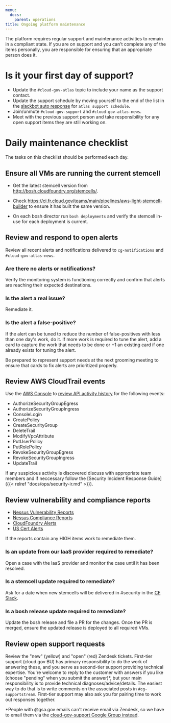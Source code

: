 ```yaml
---
menu:
  docs:
    parent: operations
title: Ongoing platform maintenance
---
```


The platform requires regular support and maintenance activities to remain in a compliant state. If you are on support and you can’t complete any of the items personally, you are responsible for ensuring that an appropriate person does it.

# Is it your first day of support?

- Update the `#cloud-gov-atlas` topic to include your name as the support contact.
- Update the support schedule by moving yourself to the end of the list in the [slackbot auto response](https://gsa-tts.slack.com/customize/slackbot) for `atlas support schedule`.
- Join/unmute `#cloud-gov-support` and `#cloud-gov-atlas-news`.
- Meet with the previous support person and take responsibility for any open support items they are still working on.


# Daily maintenance checklist

The tasks on this checklist should be performed each day.

## Ensure all VMs are running the current stemcell
  
- Get the latest stemcell version from http://bosh.cloudfoundry.org/stemcells/.

- Check https://ci.fr.cloud.gov/teams/main/pipelines/aws-light-stemcell-builder to ensure it has built the same version.

- On each bosh director run `bosh deployments` and verify the stemcell in-use for each deployment is current.

## Review and respond to open alerts

Review all recent alerts and notifications delivered to `cg-notifications` and `#cloud-gov-atlas-news`.  

### Are there no alerts or notifications?
Verify the monitoring system is functioning correctly and confirm that alerts are reaching their expected destinations.

### Is the alert a real issue?
Remediate it.

### Is the alert a false-positive?
If the alert can be tuned to reduce the number of false-positives with less than one day's work, do it.  If more work is required to tune the alert, add a card to capture the work that needs to be done or +1 an existing card if one already exists for tuning the alert.

Be prepared to represent support needs at the next grooming meeting to ensure that cards to fix alerts are prioritized properly.

## Review AWS CloudTrail events

Use the [AWS Console](http://docs.aws.amazon.com/govcloud-us/latest/UserGuide/govcloud-console.html) to [review API activity history](http://docs.aws.amazon.com/awscloudtrail/latest/userguide/view-cloudtrail-events-console.html) for the following events:
- AuthorizeSecurityGroupEgress
- AuthorizeSecurityGroupIngress
- ConsoleLogin
- CreatePolicy
- CreateSecurityGroup
- DeleteTrail
- ModifyVpcAttribute
- PutUserPolicy
- PutRolePolicy
- RevokeSecurityGroupEgress
- RevokeSecurityGroupIngress
- UpdateTrail

If any suspicious activity is discovered discuss with appropriate team members and if neccessary follow the [Security Incident Response Guide]({{< relref "docs/ops/security-ir.md" >}}).

## Review vulnerability and compliance reports
- [Nessus Vulnerability Reports](https://nessus.fr.cloud.gov/)
- [Nessus Compliance Reports](https://nessus.fr.cloud.gov/)
- [CloudFoundry Alerts](https://www.cloudfoundry.org/category/security/)
- [US Cert Alerts](https://www.us-cert.gov/ncas/alerts)

If the reports contain any HIGH items work to remediate them.

### Is an update from our IaaS provider required to remediate?
Open a case with the IaaS provider and monitor the case until it has been resolved.

### Is a stemcell update required to remediate?
Ask for a date when new stemcells will be delivered in #security in the [CF Slack](https://cloudfoundry.slack.com/).

### Is a bosh release update required to remediate?
Update the bosh release and file a PR for the changes.  Once the PR is merged, ensure the updated release is deployed to all required VMs.

## Review open support requests

Review the "new" (yellow) and "open" (red) Zendesk tickets. First-tier support (cloud.gov BU) has primary responsibility to do the work of answering these, and you serve as second-tier support providing technical expertise. You're welcome to reply to the customer with answers if you like (choose "pending" when you submit the answer)*, but your main responsibility is to provide technical diagnoses/advice/details. The easiest way to do that is to write comments on the associated posts in `#cg-supportstream`. First-tier support may also ask you for pairing time to work out responses together.

*People with @gsa.gov emails can't receive email via Zendesk, so we have to email them via the [cloud-gov-support Google Group instead](https://groups.google.com/a/gsa.gov/forum/#!forum/cloud-gov-support).